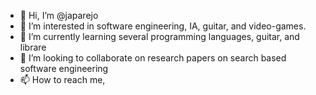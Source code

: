 - 👋 Hi, I’m @japarejo
- 👀 I’m interested in software engineering, IA, guitar, and video-games.
- 🌱 I’m currently learning several programming languages, guitar, and librare
- 💞️ I’m looking to collaborate on research papers on search based software engineering
- 📫 How to reach me, 

<!---
japarejo/japarejo is a ✨ special ✨ repository because its `README.md` (this file) appears on your GitHub profile.
You can click the Preview link to take a look at your changes.
--->
